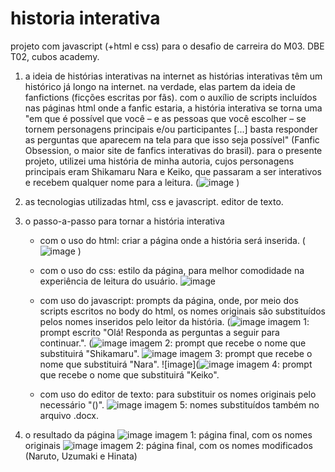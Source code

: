 # historia interativa

projeto com javascript (+html e css) para o desafio de carreira do M03. DBE T02, cubos academy.

1. a ideia de histórias interativas na internet
  as histórias interativas têm um histórico já longo na internet. na verdade, elas partem da ideia de fanfictions (ficções escritas por fãs). com o auxílio de scripts incluídos nas páginas html onde a fanfic estaria, a história interativa se torna uma "em que é possível que você – e as pessoas que você escolher – se tornem personagens principais e/ou participantes [...] basta responder as perguntas que aparecem na tela para que isso seja possível" (Fanfic Obsession, o maior site de fanfics interativas do brasil). para o presente projeto, utilizei uma história de minha autoria, cujos personagens principais eram Shikamaru Nara e Keiko, que passaram a ser interativos e recebem qualquer nome para a leitura.
(![image](https://github.com/gwedosun/projeto-github/assets/79537610/e7270376-88ac-4149-b95d-9b9b216c220d)
)


3. as tecnologias utilizadas
   html, css e javascript. editor de texto. 
5. o passo-a-passo para tornar a história interativa
   - com o uso do html: criar a página onde a história será inserida.
   (![image](https://github.com/gwedosun/projeto-github/assets/79537610/2befe3ad-3195-42a6-8778-d516da53decf)
)

   - com o uso do css: estilo da página, para melhor comodidade na experiência de leitura do usuário.
   ![image](https://github.com/gwedosun/projeto-github/assets/79537610/d4186c21-0ab5-4e67-9ee0-b18c15ba65f4)

   - com uso do javascript: prompts da página, onde, por meio dos scripts escritos no body do html, os nomes originais são substituídos pelos nomes inseridos pelo leitor da história.
   (![image](https://github.com/gwedosun/projeto-github/assets/79537610/e596870a-4e7c-44b0-b3d1-b48d2fc8eb2c)
imagem 1: prompt escrito "Olá! Responda as perguntas a seguir para continuar.".
   (![image](https://github.com/gwedosun/projeto-github/assets/79537610/97b8260b-59dd-43a5-9a6d-0df4aaf571ce)
imagem 2: prompt que recebe o nome que substituirá "Shikamaru".
   ![image](https://github.com/gwedosun/projeto-github/assets/79537610/ce2e89e5-f80e-47a5-9544-bc2e565f840c)
imagem 3: prompt que recebe o nome que substituirá "Nara".
   ![image](![image](https://github.com/gwedosun/projeto-github/assets/79537610/2183f3b9-18eb-41eb-975c-e01c3ab4371a)
imagem 4: prompt que recebe o nome que substituirá "Keiko".
   - com uso do editor de texto: para substituir os nomes originais pelo necessário "(<script>document.write(Nome)</script>)".
     ![image](https://github.com/gwedosun/projeto-github/assets/79537610/6395bcd6-3faa-4d1d-b2c1-6158bf0aa7b7)
     imagem 5: nomes substituídos também no arquivo .docx.

7. o resultado da página
   ![image](https://github.com/gwedosun/projeto-github/assets/79537610/f51c5add-e349-4380-93d2-b8f9a86b7b7f)
imagem 1: página final, com os nomes originais
![image](https://github.com/gwedosun/projeto-github/assets/79537610/8844d3ea-9c2e-481c-ac6f-d40c7ff03f86)
imagem 2: página final, com os nomes modificados (Naruto, Uzumaki e Hinata)



